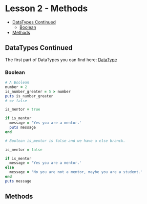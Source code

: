 # Lesson 2 - Methods

  - [DataTypes Continued](#datatypes-continued)
    - [Boolean](#boolean)
  - [Methods](#methods)

## DataTypes Continued

The first part of DataTypes you can find here:  [DataType](lessons/1-variables.md#datatypes)

### Boolean

```ruby
# A Boolean
number = 2
is_number_greater = 5 > number
puts is_number_greater
# => false
```

```ruby
is_mentor = true

if is_mentor
  message = 'Yes you are a mentor.'
  puts message
end

# Boolean is_mentor is false and we have a else branch.

is_mentor = false

if is_mentor
  message = 'Yes you are a mentor.'
else
  message = 'No you are not a mentor, maybe you are a student.'
end
puts message
```


## Methods
